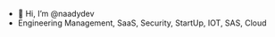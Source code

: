 - 👋 Hi, I’m @naadydev
- Engineering Management, SaaS, Security, StartUp, IOT, SAS, Cloud

<!---
naadydev/naadydev is a ✨ special ✨ repository because its `README.md` (this file) appears on your GitHub profile.
You can click the Preview link to take a look at your changes.
--->
